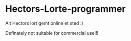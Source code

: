 # Hectors-Lorte-programmer
Alt Hectors lort gemt online et sted :)

Definately not suitable for commercial use!!!
